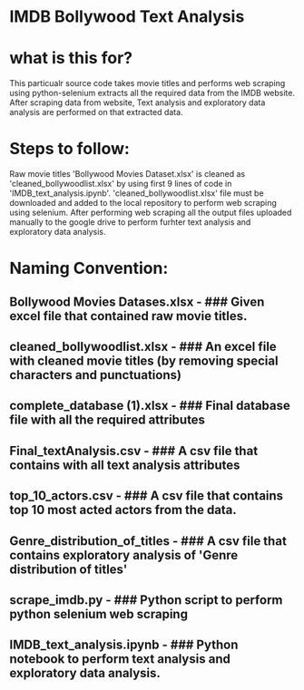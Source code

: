 # IMDB Bollywood Text Analysis

# what is this for?
This particualr source code takes movie titles and performs web scraping using python-selenium extracts all the required data from the IMDB website.
After scraping data from website, Text analysis and exploratory data analysis are performed on that extracted data.


# Steps to follow:
Raw movie titles 'Bollywood Movies Dataset.xlsx' is cleaned as 'cleaned_bollywoodlist.xlsx' by using first 9 lines of code in 'IMDB_text_analysis.ipynb'.
'cleaned_bollywoodlist.xlsx' file must be downloaded and added to the local repository to perform web scraping using selenium.
After performing web scraping all the output files uploaded manually to the google drive to perform furhter text analysis and exploratory data analysis.


# Naming Convention:
## Bollywood Movies Datases.xlsx - ### Given excel file that contained raw movie titles.
## cleaned_bollywoodlist.xlsx - ### An excel file with cleaned movie titles (by removing special characters and punctuations)
## complete_database (1).xlsx - ### Final database file with all the required attributes
## Final_textAnalysis.csv - ### A csv file that contains with all text analysis attributes
## top_10_actors.csv - ### A csv file that contains top 10 most acted actors from the data.
## Genre_distribution_of_titles - ### A csv file that contains exploratory analysis of 'Genre distribution of titles'
## scrape_imdb.py - ### Python script to perform python selenium web scraping
## IMDB_text_analysis.ipynb - ### Python notebook to perform text analysis and exploratory data analysis. 

